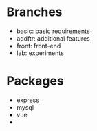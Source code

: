 # Branches

* basic: basic requirements
* addftr: additional features
* front: front-end
* lab: experiments

# Packages

* express
* mysql
* vue
* 